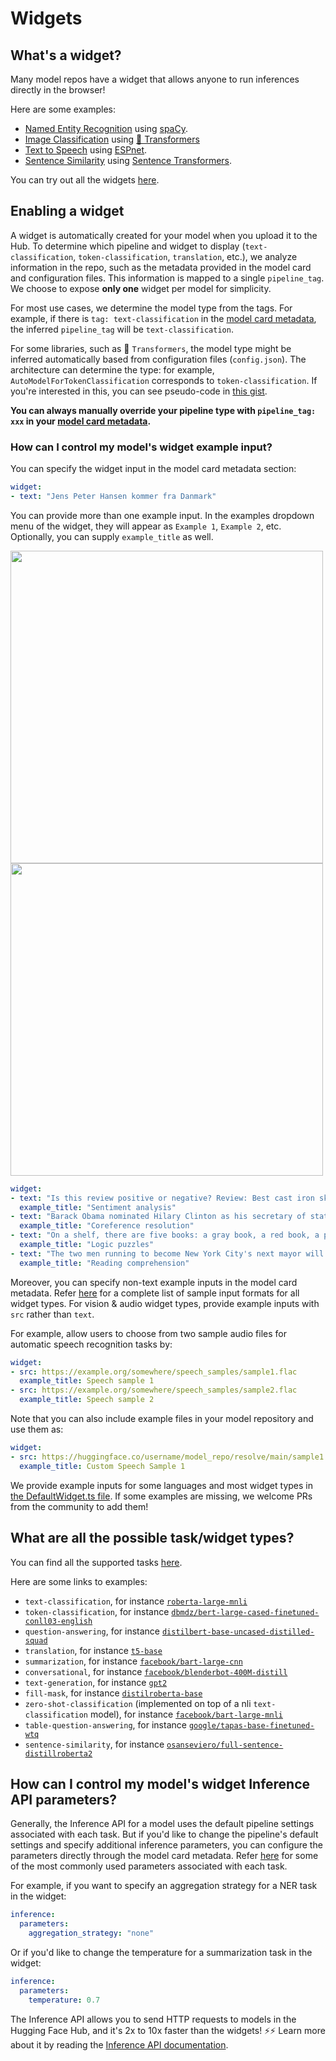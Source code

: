 # Widgets

## What's a widget?

Many model repos have a widget that allows anyone to run inferences directly in the browser!

Here are some examples:
* [Named Entity Recognition](https://huggingface.co/spacy/en_core_web_sm?text=My+name+is+Sarah+and+I+live+in+London) using [spaCy](https://spacy.io/).
* [Image Classification](https://huggingface.co/google/vit-base-patch16-224) using [🤗 Transformers](https://github.com/huggingface/transformers)
* [Text to Speech](https://huggingface.co/julien-c/ljspeech_tts_train_tacotron2_raw_phn_tacotron_g2p_en_no_space_train) using [ESPnet](https://github.com/espnet/espnet).
* [Sentence Similarity](https://huggingface.co/osanseviero/full-sentence-distillroberta3) using [Sentence Transformers](https://github.com/UKPLab/sentence-transformers).

You can try out all the widgets [here](https://huggingface-widgets.netlify.app/).

## Enabling a widget

A widget is automatically created for your model when you upload it to the Hub. To determine which pipeline and widget to display (`text-classification`, `token-classification`, `translation`, etc.), we analyze information in the repo, such as the metadata provided in the model card and configuration files. This information is mapped to a single `pipeline_tag`. We choose to expose **only one** widget per model for simplicity.

For most use cases, we determine the model type from the tags. For example, if there is `tag: text-classification` in the [model card metadata](./models-cards), the inferred `pipeline_tag` will be `text-classification`.

For some libraries, such as 🤗  `Transformers`, the model type might be inferred automatically based from configuration files (`config.json`). The architecture can determine the type: for example, `AutoModelForTokenClassification` corresponds to `token-classification`. If you're interested in this, you can see pseudo-code in [this gist](https://gist.github.com/julien-c/857ba86a6c6a895ecd90e7f7cab48046).

**You can always manually override your pipeline type with `pipeline_tag: xxx` in your [model card metadata](./models-cards#model-card-metadata).**

### How can I control my model's widget example input?

You can specify the widget input in the model card metadata section:

```yaml
widget:
- text: "Jens Peter Hansen kommer fra Danmark"
```

You can provide more than one example input. In the examples dropdown menu of the widget, they will appear as `Example 1`, `Example 2`, etc. Optionally, you can supply `example_title` as well.

<div class="flex justify-center">
<img class="block dark:hidden" width="500" src="https://huggingface.co/datasets/huggingface/documentation-images/resolve/main/hub/widget_input_examples.gif"/>
<img class="hidden dark:block" width="500" src="https://huggingface.co/datasets/huggingface/documentation-images/resolve/main/hub/widget_input_examples-dark.gif"/>
</div>

```yaml
widget:
- text: "Is this review positive or negative? Review: Best cast iron skillet you will ever buy."
  example_title: "Sentiment analysis"
- text: "Barack Obama nominated Hilary Clinton as his secretary of state on Monday. He chose her because she had ..."
  example_title: "Coreference resolution"
- text: "On a shelf, there are five books: a gray book, a red book, a purple book, a blue book, and a black book ..."
  example_title: "Logic puzzles"
- text: "The two men running to become New York City's next mayor will face off in their first debate Wednesday night ..."
  example_title: "Reading comprehension"
```

Moreover, you can specify non-text example inputs in the model card metadata. Refer [here](./models-widgets-examples) for a complete list of sample input formats for all widget types. For vision & audio widget types, provide example inputs with `src` rather than `text`. 

For example, allow users to choose from two sample audio files for automatic speech recognition tasks by:

```yaml
widget:
- src: https://example.org/somewhere/speech_samples/sample1.flac
  example_title: Speech sample 1
- src: https://example.org/somewhere/speech_samples/sample2.flac
  example_title: Speech sample 2
```

Note that you can also include example files in your model repository and use
them as:

```yaml
widget:
- src: https://huggingface.co/username/model_repo/resolve/main/sample1.flac
  example_title: Custom Speech Sample 1
```

We provide example inputs for some languages and most widget types in [the DefaultWidget.ts file](https://github.com/huggingface/hub-docs/blob/main/js/src/lib/interfaces/DefaultWidget.ts). If some examples are missing, we welcome PRs from the community to add them!


## What are all the possible task/widget types?

You can find all the supported tasks [here](https://github.com/huggingface/hub-docs/blob/main/js/src/lib/interfaces/Types.ts).

Here are some links to examples:

- `text-classification`, for instance [`roberta-large-mnli`](https://huggingface.co/roberta-large-mnli)
- `token-classification`, for instance [`dbmdz/bert-large-cased-finetuned-conll03-english`](https://huggingface.co/dbmdz/bert-large-cased-finetuned-conll03-english)
- `question-answering`, for instance [`distilbert-base-uncased-distilled-squad`](https://huggingface.co/distilbert-base-uncased-distilled-squad)
- `translation`, for instance [`t5-base`](https://huggingface.co/t5-base)
- `summarization`, for instance [`facebook/bart-large-cnn`](https://huggingface.co/facebook/bart-large-cnn)
- `conversational`, for instance [`facebook/blenderbot-400M-distill`](https://huggingface.co/facebook/blenderbot-400M-distill)
- `text-generation`, for instance [`gpt2`](https://huggingface.co/gpt2)
- `fill-mask`, for instance [`distilroberta-base`](https://huggingface.co/distilroberta-base)
- `zero-shot-classification` (implemented on top of a nli `text-classification` model), for instance [`facebook/bart-large-mnli`](https://huggingface.co/facebook/bart-large-mnli)
- `table-question-answering`, for instance [`google/tapas-base-finetuned-wtq`](https://huggingface.co/google/tapas-base-finetuned-wtq)
- `sentence-similarity`, for instance [`osanseviero/full-sentence-distillroberta2`](/osanseviero/full-sentence-distillroberta2)

## How can I control my model's widget Inference API parameters?

Generally, the Inference API for a model uses the default pipeline settings associated with each task. But if you'd like to change the pipeline's default settings and specify additional inference parameters, you can configure the parameters directly through the model card metadata. Refer [here](https://api-inference.huggingface.co/docs/python/html/detailed_parameters.html#) for some of the most commonly used parameters associated with each task.

For example, if you want to specify an aggregation strategy for a NER task in the widget:

```yaml
inference:
  parameters:
    aggregation_strategy: "none"
```

Or if you'd like to change the temperature for a summarization task in the widget:

```yaml
inference:
  parameters:
    temperature: 0.7
``` 

The Inference API allows you to send HTTP requests to models in the Hugging Face Hub, and it's 2x to 10x faster than the widgets! ⚡⚡ Learn more about it by reading the [Inference API documentation](./models-inference).